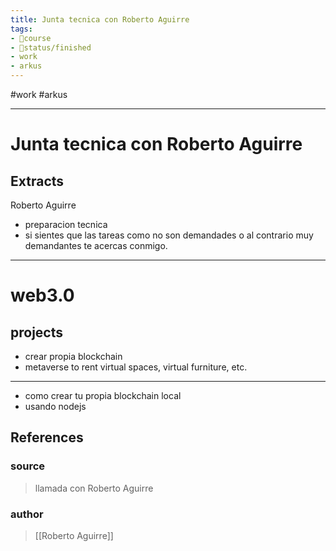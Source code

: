 ```yaml
---
title: Junta tecnica con Roberto Aguirre
tags:
- 🎒course
- 🚦status/finished
- work
- arkus
---
```


#work #arkus

---

# Junta tecnica con Roberto Aguirre

## Extracts

Roberto Aguirre
- preparacion tecnica
- si sientes que las tareas como no son demandades o al contrario muy demandantes te acercas conmigo.

---
# web3.0
## projects
- crear propia blockchain
- metaverse to rent virtual spaces, virtual furniture, etc.

---
- como crear tu propia blockchain local
- usando nodejs
## References

### source
> llamada con Roberto Aguirre
### author
> [[Roberto Aguirre]]
